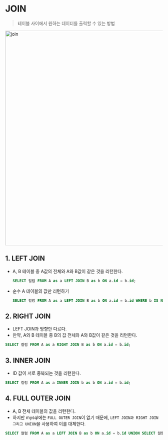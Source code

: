 # JOIN

> 테이블 사이에서 원하는 데이터를 출력할 수 있는 방법



<img width="683" alt="join" src="https://user-images.githubusercontent.com/45961217/78472601-36a6c700-7775-11ea-9340-4115c68de23f.png">



## 1. LEFT JOIN

* A, B 테이블 중 A값의 전체와 A와 B값이 같은 것을 리턴한다.

  ```sql
  SELECT 컬럼 FROM A as a LEFT JOIN B as b ON a.id = b.id;
  ```

* 순수 A 테이블의 값만 리턴하기

  ```sql
  SELECT 컬럼 FROM A as a LEFT JOIN B as b ON a.id = b.id WHERE b IS NULL;
  ```

  

## 2. RIGHT JOIN

* LEFT JOIN과 방향만 다르다.
* 만약, A와 B 테이블 중 B의 값 전체와 A와 B값이 같은 것을 리턴한다.

```sql
SELECT 컬럼 FROM A as a RIGHT JOIN B as b ON a.id = b.id;
```



## 3. INNER JOIN

* ID 값이 서로 중복되는 것을 리턴한다.

```sql
SELECT 컬럼 FROM A as a INNER JOIN b as b ON a.id = b.id;
```



## 4. FULL OUTER JOIN

* A, B 전체 테이블의 값을 리턴한다.
* 하지만 mysql에는 `FULL OUTER JOIN`이 없기 때문에, `LEFT JOIN과 RIGHT JOIN 그리고 UNION`을 사용하여 이를 대체한다.

```sql
SELECT 컬럼 FROM A as a LEFT JOIN B as b ON a.id = b.id UNION SELECT 컬럼 FROM A as a RIGHT JOIN B as b ON a.id = b.id;
```